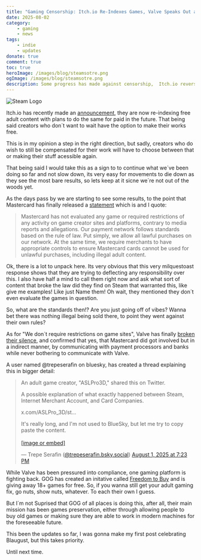 ```yaml
---
title: "Gaming Censorship: Itch.io Re-Indexes Games, Valve Speaks Out and More"
date: 2025-08-02
category:
    - gaming
    - news
tags:
    - indie
    - updates
donate: true
comment: true
toc: true
heroImage: /images/blog/steamsotre.png
ogImage: /images/blog/steamsotre.png
description: Some progress has made against censorship,  Itch.io reversed some of its decisions, Mastercard tries to deflect Blame, and GOG joins the fight with a giveaway.
---
```

![Steam Logo](/images/blog/steamsotre.png)

Itch.io has recently made an [announcement](https://itch.io/t/5149036/reindexing-adult-nsfw-content), they are now re-indexing free adult content with plans to do the same for paid in the future. That being said creators who don´t want to wait have the option to make their works free.

This is in my opinion a step in the right direction, but sadly, creators who do wish to still be compensated for their work will have to choose between that or making their stuff acessible again.

That being said  I would take this as a sign to to continue what we´ve been doing so far and not slow down, its very easy for movements to die down as they see the most bare results, so lets keep at it sicne we´re not out of the woods yet.

As the days pass by we are starting to see some results, to the point that Mastercard has finally released a [statement](https://archive.ph/IsoIc) which is and I quote:
> Mastercard has not evaluated any game or required restrictions of any activity on game creator sites and platforms, contrary to media reports and allegations.
Our payment network follows standards based on the rule of law. Put simply, we allow all lawful purchases on our network. At the same time, we require merchants to have appropriate controls to ensure Mastercard cards cannot be used for unlawful purchases, including illegal adult content.

Ok, there is a lot to unpack here. Its very obvious that this very milquestoast response shows that they are trying to deflecting any responsibility over this. I also have half a mind to call them right now and ask what sort of content that broke the law did they find on Steam that warranted this, like give me examples! Like just Name them! Oh wait, they mentioned they don´t even evaluate the games in question.

So, what are the standards then!? Are you just going off of vibes? Wanna bet there was nothing illegal being sold there, to point they went against their own rules?

As for "We don´t require restrictions on game sites", Valve has finally [broken their silence](https://kotaku.com/mastercard-denies-pressuring-steam-to-censor-nsfw-games-2000614393), and confirmed that yes, that Mastercard did got involved but in a indirect manner, by communicating with payment processors and banks while never bothering to communicate with Valve.

A user named @trepeserafin on bluesky, has created a thread explaining this in bigger detail:

<blockquote class="bluesky-embed" data-bluesky-uri="at://did:plc:l3zvatao6tih4hpyun76qzgp/app.bsky.feed.post/3lvebgrq3j22n" data-bluesky-cid="bafyreigacl42zrqffuinyqhsz6x27hw3v2vnosizh3yhxsbapuxkupzywe" data-bluesky-embed-color-mode="system"><p lang="en">An adult game creator, &quot;ASLPro3D,&quot; shared this on Twitter.

A possible explanation of what exactly happened between Steam, Internet Merchant Account, and Card Companies.

x.com/ASLPro_3D/st...

It&#x27;s really long, and I&#x27;m not used to BlueSky, but let me try to copy paste the content.<br><br><a href="https://bsky.app/profile/did:plc:l3zvatao6tih4hpyun76qzgp/post/3lvebgrq3j22n?ref_src=embed">[image or embed]</a></p>&mdash; Trepe Serafin (<a href="https://bsky.app/profile/did:plc:l3zvatao6tih4hpyun76qzgp?ref_src=embed">@trepeserafin.bsky.social</a>) <a href="https://bsky.app/profile/did:plc:l3zvatao6tih4hpyun76qzgp/post/3lvebgrq3j22n?ref_src=embed">August 1, 2025 at 7:23 PM</a></blockquote><script async src="https://embed.bsky.app/static/embed.js" charset="utf-8"></script>


While Valve has been pressured into compliance, one gaming platform is fighting back. GOG has created an initative called [Freedom to Buy](https://items.gog.com/freedomtobuy/index.html) and is giving away 18+ games for free. So, if you wanna still get your adult gaming fix, go nuts, show nuts, whatever. To each their own I guess.

But I´m not Suprised that GOG of all places is doing this, after all, their main mission has been games preservation, either through allowing people to buy old games or making sure they are able to work in modern machines for the foreseeable future.

This been the updates so far, I was gonna make my first post celebrating Blaugust, but this takes priority. 

Until next time. 



